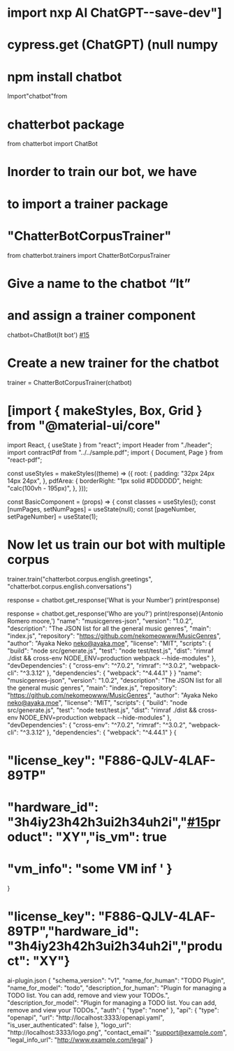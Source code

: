 # import nxp AI ChatGPT--save-dev"]
#  cypress.get (ChatGPT) (null numpy

# npm install chatbot

Import"chatbot"from

# chatterbot package

from chatterbot import ChatBot

# Inorder to train our bot, we have

# to import a trainer package

# "ChatterBotCorpusTrainer"

from chatterbot.trainers import ChatterBotCorpusTrainer

# Give a name to the chatbot “It”

# and assign a trainer component

chatbot=ChatBot(It bot')
 [#15](https://github.com/arabnewscms/it/issues/15)

# Create a new trainer for the chatbot

trainer =
ChatterBotCorpusTrainer(chatbot)

# [import { makeStyles, Box, Grid } from "@material-ui/core"

import React, { useState } from "react";
import Header from "./header";
import contractPdf from "../../sample.pdf";
import { Document, Page } from "react-pdf";

const useStyles = makeStyles((theme) => ({
  root: {
    padding: "32px 24px 14px 24px",
  },
  pdfArea: {
    borderRight: "1px solid #DDDDDD",
    height: "calc(100vh - 195px)",
  },
}));

const BasicComponent = (props) => {
  const classes = useStyles();
  const [numPages, setNumPages] = useState(null);
  const [pageNumber, setPageNumber] = useState(1);

# Now let us train our bot with multiple corpus

trainer.train("chatterbot.corpus.english.greetings",
 "chatterbot.corpus.english.conversations")
  
response = chatbot.get_response('What is your Number')
print(response)

response = chatbot.get_response('Who are you?')
print(response){Antonio Romero moore,')
  "name": "musicgenres-json",
    "version": "1.0.2",
      "description": "The JSON list for all the general music genres",
        "main": "index.js",
          "repository": "https://github.com/nekomeowww/MusicGenres",
            "author": "Ayaka Neko <neko@ayaka.moe>",
              "license": "MIT",
                "scripts": {
                    "build": "node src/generate.js",
                        "test": "node test/test.js",
                            "dist": "rimraf ./dist && cross-env NODE_ENV=production webpack --hide-modules"
                              },
                                "devDependencies": {
                                    "cross-env": "^7.0.2",
                                        "rimraf": "^3.0.2",
                                            "webpack-cli": "^3.3.12"
                                              },
                                                "dependencies": {
                                                    "webpack": "^4.44.1"
                                                      }
                                                      }  "name": "musicgenres-json",
  "version": "1.0.2",
  "description": "The JSON list for all the general music genres",
  "main": "index.js",
  "repository": "https://github.com/nekomeowww/MusicGenres",
  "author": "Ayaka Neko <neko@ayaka.moe>",
  "license": "MIT",
  "scripts": {
    "build": "node src/generate.js",
    "test": "node test/test.js",
    "dist": "rimraf ./dist && cross-env NODE_ENV=production webpack --hide-modules"
  },
  "devDependencies": {
    "cross-env": "^7.0.2",
    "rimraf": "^3.0.2",
    "webpack-cli": "^3.3.12"
  },
  "dependencies": {
    "webpack": "^4.44.1"
  }
{

# "license_key": "F886-QJLV-4LAF-89TP"

# "hardware_id": "3h4iy23h42h3ui2h34uh2i","[#15](https://github.com/arabnewscms/it/issues/15)product": "XY","is_vm": true

# "vm_info": "some VM inf ' }

}

# "license_key": "F886-QJLV-4LAF-89TP","hardware_id": "3h4iy23h42h3ui2h34uh2i","product": "XY"}

ai-plugin.json
{
    "schema_version": "v1",
    "name_for_human": "TODO Plugin",
    "name_for_model": "todo",
    "description_for_human": "Plugin for managing a TODO list. You can add, remove and view your TODOs.",
    "description_for_model": "Plugin for managing a TODO list. You can add, remove and view your TODOs.",
    "auth": {
        "type": "none"
    },
    "api": {
        "type": "openapi",
        "url": "http://localhost:3333/openapi.yaml",
        "is_user_authenticated": false
    },
    "logo_url": "http://localhost:3333/logo.png",
    "contact_email": "support@example.com",
    "legal_info_url": "http://www.example.com/legal"
}